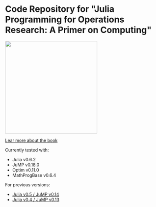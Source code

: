 # Code Repository for "Julia Programming for Operations Research: A Primer on Computing"

<!-- [![Build Status](https://travis-ci.org/chkwon/jpor_codes.svg?branch=master)](https://travis-ci.org/chkwon/jpor_codes) -->

<a href="http://www.chkwon.net/julia/"><img src="http://www.chkwon.net/julia/book/cover.png" width=300></a>

[Lear more about the book](http://www.chkwon.net/julia/)

Currently tested with:
- Julia v0.6.2
- JuMP v0.18.0
- Optim v0.11.0
- MathProgBase v0.6.4




For previous versions:
- [Julia v0.5 / JuMP v0.14](https://github.com/chkwon/jpor_codes/tree/v0.5.0)
- [Julia v0.4 / JuMP v0.13](https://github.com/chkwon/jpor_codes/releases/tag/Julia-v0.4-JuMP-v0.13)
